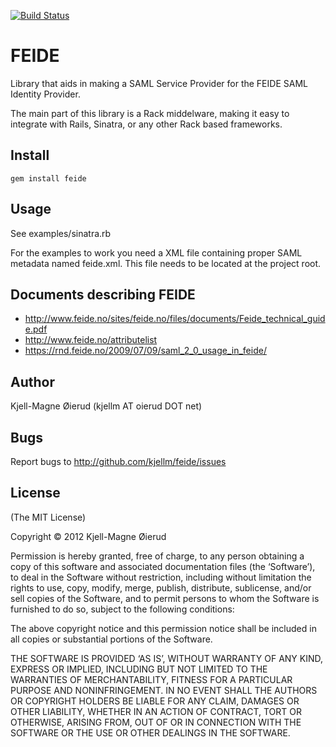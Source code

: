 [![Build Status](https://secure.travis-ci.org/kjellm/feide.png?branch=master)](http://travis-ci.org/kjellm/feide)

FEIDE
=====

Library that aids in making a SAML Service Provider for the FEIDE SAML Identity Provider.

The main part of this library is a Rack middelware, making it easy to
integrate with Rails, Sinatra, or any other Rack based frameworks.

Install
-------

    gem install feide

Usage
-----

See examples/sinatra.rb

For the examples to work you need a XML file containing proper SAML
metadata named feide.xml. This file needs to be located at the project
root.

Documents describing FEIDE
--------------------------

- http://www.feide.no/sites/feide.no/files/documents/Feide_technical_guide.pdf
- http://www.feide.no/attributelist
- https://rnd.feide.no/2009/07/09/saml_2_0_usage_in_feide/


Author
------

Kjell-Magne Øierud (kjellm AT oierud DOT net)
	
Bugs
----

Report bugs to http://github.com/kjellm/feide/issues
	
License
-------

(The MIT License)

Copyright © 2012 Kjell-Magne Øierud

Permission is hereby granted, free of charge, to any person obtaining a copy of this software and
associated documentation files (the ‘Software’), to deal in the Software without restriction, including
without limitation the rights to use, copy, modify, merge, publish, distribute, sublicense, and/or sell
copies of the Software, and to permit persons to whom the Software is furnished to do so, subject to
the following conditions:

The above copyright notice and this permission notice shall be included in all copies or substantial
portions of the Software.

THE SOFTWARE IS PROVIDED ‘AS IS’, WITHOUT WARRANTY OF ANY KIND, EXPRESS OR IMPLIED, INCLUDING BUT NOT
LIMITED TO THE WARRANTIES OF MERCHANTABILITY, FITNESS FOR A PARTICULAR PURPOSE AND NONINFRINGEMENT. IN
NO EVENT SHALL THE AUTHORS OR COPYRIGHT HOLDERS BE LIABLE FOR ANY CLAIM, DAMAGES OR OTHER LIABILITY,
WHETHER IN AN ACTION OF CONTRACT, TORT OR OTHERWISE, ARISING FROM, OUT OF OR IN CONNECTION WITH THE
SOFTWARE OR THE USE OR OTHER DEALINGS IN THE SOFTWARE.
